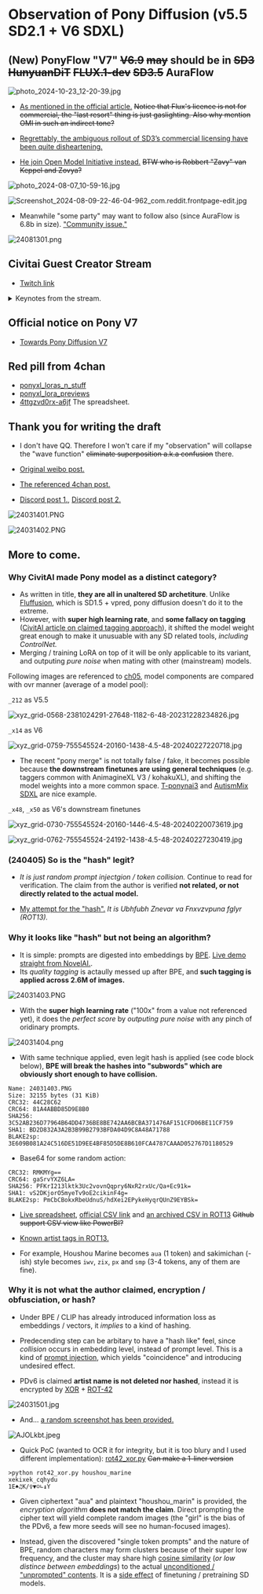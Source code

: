 # Observation of Pony Diffusion (v5.5 SD2.1 + V6 SDXL) #

## (New) PonyFlow "V7" ~~V6.9~~ ~~may~~ should be in ~~SD3~~ ~~HunyuanDiT~~ ~~FLUX.1-dev~~ ~~SD3.5~~ AuraFlow ##

![photo_2024-10-23_12-20-39.jpg](img/photo_2024-10-23_12-20-39.jpg)

- [As mentioned in the official article.](https://civitai.com/articles/6309) ~~Notice that Flux's licence is not for commercial, the "last resort" thing is just gaslighting. Also why mention OMI in such an indirect tone?~~

- [Regrettably, the ambiguous rollout of SD3’s commercial licensing have been quite disheartening.](https://civitai.com/articles/5671)

- [He join Open Model Initiative instead.](https://www.reddit.com/r/StableDiffusion/comments/1dp2as9/update_and_faq_on_the_open_model_initiative_your/) ~~BTW who is Robbert "Zavy" van Keppel and Zovya?~~

![photo_2024-08-07_10-59-16.jpg](./img/photo_2024-08-07_10-59-16.jpg)

![Screenshot_2024-08-09-22-46-04-962_com.reddit.frontpage-edit.jpg](./img/Screenshot_2024-08-09-22-46-04-962_com.reddit.frontpage-edit.jpg)

- Meanwhile "some party" may want to follow also (since AuraFlow is 6.8b in size). ["Community issue."](https://www.reddit.com/r/StableDiffusion/comments/1eps53t/what_we_should_learn_from_the_flux_release/)

![24081301.png](./img/24081301.png)

## Civitai Guest Creator Stream ##

- [Twitch link](https://m.twitch.tv/videos/2145665383)

<details>
    <summary>Keynotes from the stream.</summary>

刻意不用英文.

```txt
35:00
20 年經驗，不過不是 AIML (household engineer?)
gpt2 時期入坑，當時沒 AIML 背景
已經忘記了 v5.5 是 sd2.1，but I think it is good
繼 wd 後「第二個大 ft，emad 有打聽過」，不過也不懂為何 v6 會火
不會改名
時機問題
(主持要求 layman) 沒想過會被稱為 "底模", 也沒打算 "出位"
知悉幾乎所有 "adapter" 都用不了
"沒有很多 FT 模, 因為既花時間練, 也很容易翻車" (?)
(測試集) 試了 2 星期, 10 次在右, 調參為主, 跟 LoRA 分別頗大
翻車 = 甚麼都見不到
學習率是盲猜的
Full train 為期 3 個月, 撞到比 5.5 好就推出了
Custom build "letsgo" server, "800 big boys GPUs with 80GB of VRAM", 3D print cooling,
15-20 張 3090 都不夠 (downgrade to H800?) 很吃跨 GPU 的通訊
贊助老早就沒了，用戶的錢去了 discord bot，丹爐花了 50-60k (5-6w 刀)，前期 (preprocessing) 用了十幾張消費級 gpu
前期用了八成時間
V4 時收到匿名贊助丹爐
主持問圖庫就「遊花園」(styleGAN...)
聲稱是因為 4chan 而人坑
初頭 (at first) 是刪 artist tag （但談了很久 why it is important）
只是人家不信他刪了
I am in California
53:38 V6 是有秘密 artist list, 然後被人三字經了
不是 hash 啦，是別的手段
v7 想加 style control，暫定是匿名 (3d_55)
63:00 作者兩年前在 NAI 工作，「NAI 也刪了」(v1?)
65:20 「只是改了 preference, 隱藏 X-rated 而已」 (C 站表示支持作者決定)
V6 搬入 C 站前只有 40% 是瑟瑟, 上傳後就多到有點受不了 (極端) , 原本就只是想偏向 "卡通風"
瑟瑟檢測好難, "uncanny"
V7 還會有瑟瑟圖庫
想要 SD3 權重, 但也體諒 SAI 的處境, 能等下去
SD3 的邀請太怪了 (C 站主持: 我也沒)
SAI JP 透露月尾會有 (2405)
打算用 1280x1280 練, 前期在做也差不多, booru tag + NLP 標兩次
有自己練 tagger / classifier 然後再打標 (瑟瑟內容)
81:30 V6 的 2.6M 是從 10M 篩出來的, V7 打算從 30M 篩出 7-10M 圖
圖庫已到 100TB, 車庫架服務器 (server rack in garage)
打標器已經不止一代, 有用上 "錨" (anchor, "left of someone / right of someone")
V7 會標漫畫 (text bubble)
打標器折騰了很久 (最少兩年), 一直有人手比對
88:37 V6 很大程度上都是一人獨力完成, 信任問題
貼士:多記錄,多實驗
要預備燒錢,而且是實體機而非租雲,出外靠朋友
打標的計算量目測 "10 張 4090 跑 1 年"
資料為上 "data is king"
自製工具 (ML engineer / developer), 基建很難
沒企業負擔, 就是因為個人勢才能加瑟瑟
還有精力 / 錢捱到 V7 (SD3), 但科技難以預測
105:52 其實也沒有太多人在意 (爭議)
V7 會先傳 C 站, 仍然是免費
"多幹活" (build things)
```

</details>

## Official notice on Pony V7 ##

- [Towards Pony Diffusion V7](https://civitai.com/articles/5069)

## Red pill from 4chan ##

- [ponyxl_loras_n_stuff](https://rentry.org/ponyxl_loras_n_stuff)
- [ponyxl_lora_previews](https://rentry.org/ponyxl_lora_previews) 
- [4ttgzvd0rx-a6jf](https://lite.framacalc.org/4ttgzvd0rx-a6jf) The spreadsheet.

## Thank you for writing the draft ##

- I don't have QQ. Therefore I won't care if my "observation" will collapse the "wave function" ~~eliminate superposition a.k.a confusion~~ there.

- [Original weibo post.](https://weibo.com/7152334518/O4SGtsI7K)

- [The referenced 4chan post.](https://boards.4chan.org/h/thread/7883612)

- [Discord post 1.](https://discord.com/channels/1077510466470952990/1109884866964754644/1217145257288794163), [Discord post 2.](https://discord.com/channels/930499730843250783/1019446913268973689/1217091897697505310)

![24031401.PNG](./img/24031401.PNG)

![24031402.PNG](./img/24031402.PNG)

## More to come. ##

### Why CivitAI made Pony model as a distinct category? ###

- As written in title, **they are all in unaltered SD archetiture**. Unlike [Fluffusion](https://rentry.co/fluffusion), which is SD1.5 + vpred, pony diffusion doesn't do it to the extreme.
- However, with **super high learning rate**, and **some fallacy on tagging** ([CivitAI article on claimed tagging approach](https://civitai.com/articles/4248)), it shifted the model weight great enough to make it unusuable with any SD related tools, *including ControlNet.*
- Merging / training LoRA on top of it will be only applicable to its variant, and outputing *pure noise* when mating with other (mainstream) models.

Following images are referenced to [ch05](../ch05/README_XL.MDs), model components are compared with ovr manner (average of a model pool):

`_212` as V5.5

![xyz_grid-0568-2381024291-27648-1182-6-48-20231228234826.jpg](../ch05/img/xyz_grid-0568-2381024291-27648-1182-6-48-20231228234826.jpg)

`_x14` as V6

![xyz_grid-0759-755545524-20160-1438-4.5-48-20240227220718.jpg](../ch05/img/x52a/xyz_grid-0759-755545524-20160-1438-4.5-48-20240227220718.jpg)

- The recent "pony merge" is not totally false / fake, it becomes possible because **the downstream finetunes are using general techniques** (e.g. taggers common with AnimagineXL V3 / kohakuXL), and shifting the model weights into a more common space. [T-ponynai3](https://civitai.com/models/317902/t-ponynai3) and [AutismMix SDXL](https://civitai.com/models/288584/autismmix-sdxl) are nice example.

`_x48`, `_x50` as V6's downstream finetunes

![xyz_grid-0730-755545524-20160-1446-4.5-48-20240220073619.jpg](../ch05/img/x49a/xyz_grid-0730-755545524-20160-1446-4.5-48-20240220073619.jpg)

![xyz_grid-0762-755545524-24192-1438-4.5-48-20240227230419.jpg](../ch05/img/x52a/xyz_grid-0762-755545524-24192-1438-4.5-48-20240227230419.jpg)

### (240405) So is the "hash" legit? ### 

- *It is just random prompt injectgion / token collision.* Continue to read for verification. The claim from the author is verified **not related, or not directly related to the actual model.**

- [My attempt for the "hash".](https://www.pixiv.net/en/artworks/117451812) *It is Ubhfubh Znevar va Fnxvzvpuna fglyr (ROT13).*

### Why it looks like "hash" but not being an algorithm? ###

- It is simple: prompts are digested into embeddings by [BPE](https://huggingface.co/learn/nlp-course/chapter6/5). [Live demo straight from NovelAI.](https://novelai.net/tokenizer).
- Its *quality tagging* is actaully messed up after BPE, and **such tagging is applied across 2.6M of images.**

![24031403.PNG](./img/24031403.PNG)

- With the **super high learning rate** ("100x" from a value not referenced yet), it does the *perfect score* by *outputing pure noise* with any pinch of oridinary prompts.

![24031404.png](./img/24031404.png)
  
- With same technique applied, even legit hash is applied (see code block below), **BPE will break the hashes into "subwords" which are obviously short enough to have collision.**

```
Name: 24031403.PNG
Size: 32155 bytes (31 KiB)
CRC32: 44C28C62
CRC64: 81A4ABBD85D9E8B0
SHA256: 3C52AB236D77964B64DD4736BE8BE742AA6BCBA371476AF151CFD06BE11CF759
SHA1: BD2D832A3A2B3B99B2793BFDA04D9C8A48A71788
BLAKE2sp: 3E609B081A24C516DE51D9EE4BF85D5DE8B610FCA4787CAAAD052767D1180529
```

- Base64 for some random action:

```
CRC32: RMKMYg==
CRC64: gaSrvYXZ6LA=
SHA256: PFKrI213lktk3Uc2vovnQqpry6NxR2rxUc/Qa+Ec91k=
SHA1: vS2DKjorO5myeTv9oE2cikinF4g=
BLAKE2sp: PmCbCBokxRbeUdnuS/hdXei2EPykeHyqrQUnZ9EYBSk=
```

- [Live spreadsheet](https://lite.framacalc.org/4ttgzvd0rx-a6jf), [official CSV link](https://lite.framacalc.org/4ttgzvd0rx-a6jf.csv) and [an archived CSV in ROT13](https://github.com/6DammK9/nai-anime-pure-negative-prompt/blob/main/ch02/1710739486.csv) ~~Github support CSV view like PowerBI?~~

- [Known artist tags in ROT13.](./1715210999.txt)

- For example, Houshou Marine becomes `aua` (1 token) and sakimichan (-ish) style becomes `iwv`, `zix`, `px` and `smp` (3-4 tokens, any of them are fine).

### Why it is not what the author claimed, encryption / obfusciation, or hash? ###

- Under BPE / CLIP has already introduced information loss as embeddings / vectors, it *implies* to a kind of hashing.

- Predecending step can be arbitary to have a "hash like" feel, since *collision* occurs in embedding level, instead of prompt level. This is a kind of [prompt injection](https://www.robustintelligence.com/blog-posts/prompt-injection-attack-on-gpt-4), which yields "coincidence" and introducing undesired effect.

- PDv6 is claimed **artist name is not deleted nor hashed**, instead it is encrypted by [XOR](https://en.wikipedia.org/wiki/Exclusive_or) + [ROT-42](https://en.wikipedia.org/wiki/Caesar_cipher)

![24031501.jpg](./img/24031501.jpg)

- And... [a random screenshot has been provided.](https://medium.com/@kristiyan.velkov/meet-devin-the-worlds-first-ai-software-engineer-f0c35f221bdd)

![AJOLkbt.jpeg](https://i.imgur.com/AJOLkbt.jpeg)

- Quick PoC (wanted to OCR it for integrity, but it is too blury and I used different implementation): [rot42_xor.py](./rot42_xor.py) ~~Can make a 1-liner version~~

```log
>python rot42_xor.py houshou_marine  
xekixek_cqhydu
1E♠♫K/♀▼☺∟↨Y
```

- Given ciphertext "aua" and plaintext "houshou_marin" is provided, the *encryption algorithm* **does not match the claim**. Direct prompting the cipher text will yield complete random images (the "girl" is the bias of the PDv6, a few more seeds will see no human-focused images).

- Instead, given the discovered "single token prompts" and the nature of BPE, random characters may form clusters because of their super low frequency, and the cluster may share high [cosine similarity](https://en.wikipedia.org/wiki/Cosine_similarity) (*or low distince between embeddings*) to the actual [unconditioned / "unprompted" contents](https://huggingface.co/docs/diffusers/main/en/api/pipelines/latent_diffusion_uncond). It is a [side effect](https://en.wikipedia.org/wiki/Side_effect) of finetuning / pretraining SD models.
